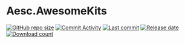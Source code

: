 # Aesc.AwesomeKits
[![GitHub repo size](https://img.shields.io/github/repo-size/awesomehhhhh/Aesc.AwesomeKits)](https://github.com/awesomehhhhh/Aesc.AwesomeKits)
[![Commit Activity](https://img.shields.io/github/commit-activity/m/awesomehhhhh/Aesc.AwesomeUpdater)]()
[![Last commit](https://img.shields.io/github/last-commit/awesomehhhhh/Aesc.AwesomeUpdater)]()
[![Release date](https://img.shields.io//github/release-date-pre/awesomehhhhh/Aesc.AwesomeUpdater)]()
[![Download count](https://img.shields.io/github/downloads/awesomehhhhh/Aesc.AwesomeUpdater/total)]()
